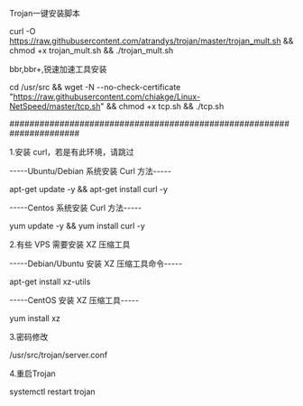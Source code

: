 Trojan一键安装脚本

curl -O https://raw.githubusercontent.com/atrandys/trojan/master/trojan_mult.sh && chmod +x trojan_mult.sh && ./trojan_mult.sh

bbr,bbr+,锐速加速工具安装

cd /usr/src && wget -N --no-check-certificate "https://raw.githubusercontent.com/chiakge/Linux-NetSpeed/master/tcp.sh" && chmod +x tcp.sh && ./tcp.sh

######################################################################

1.安装 curl，若是有此环境，请跳过

-----Ubuntu/Debian 系统安装 Curl 方法-----

apt-get update -y && apt-get install curl -y

-----Centos 系统安装 Curl 方法-----

yum update -y && yum install curl -y                   

2.有些 VPS 需要安装 XZ 压缩工具

-----Debian/Ubuntu 安装 XZ 压缩工具命令-----

apt-get install xz-utils 

-----CentOS 安装 XZ 压缩工具-----

yum install xz     



3.密码修改

/usr/src/trojan/server.conf

4.重启Trojan

systemctl restart trojan
